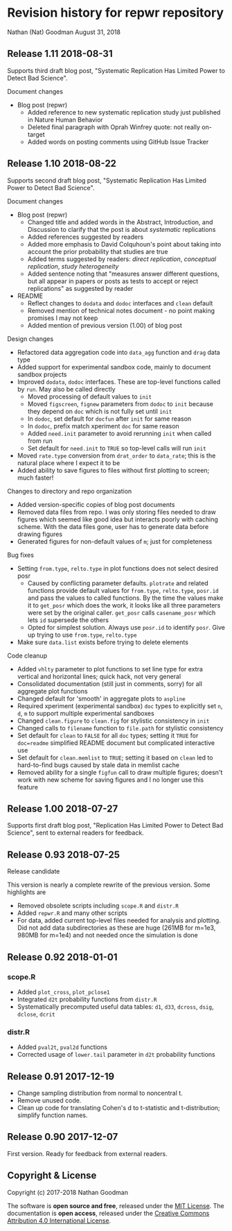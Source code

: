 Revision history for repwr repository
================
Nathan (Nat) Goodman
August 31, 2018

<!-- NEWS.md is generated from NEWS.Rmd. Please edit that file -->
Release 1.11 2018-08-31
-----------------------

Supports third draft blog post, "Systematic Replication Has Limited Power to Detect Bad Science".

Document changes

-   Blog post (repwr)
    -   Added reference to new systematic replication study just published in Nature Human Behavior
    -   Deleted final paragraph with Oprah Winfrey quote: not really on-target
    -   Added words on posting comments using GitHub Issue Tracker

Release 1.10 2018-08-22
-----------------------

Supports second draft blog post, "Systematic Replication Has Limited Power to Detect Bad Science".

Document changes

-   Blog post (repwr)
    -   Changed title and added words in the Abstract, Introduction, and Discussion to clarify that the post is about *systematic* replications
    -   Added references suggested by readers
    -   Added more emphasis to David Colquhoun's point about taking into account the prior probability that studies are true
    -   Added terms suggested by readers: *direct replication*, *conceptual replication*, *study heterogeneity*
    -   Added sentence noting that "measures answer different questions, but all appear in papers or posts as tests to accept or reject replications" as suggested by reader
-   README
    -   Reflect changes to `dodata` and `dodoc` interfaces and `clean` default
    -   Removed mention of technical notes document - no point making promises I may not keep
    -   Added mention of previous version (1.00) of blog post

Design changes

-   Refactored data aggregation code into `data_agg` function and `drag` data type
-   Added support for experimental sandbox code, mainly to document sandbox projects
-   Improved `dodata`, `dodoc` interfaces. These are top-level functions called by `run`. May also be called directly
    -   Moved processing of default values to `init`
    -   Moved `figscreen`, `fignew` parameters from `dodoc` to `init` because they depend on `doc` which is not fully set until `init`
    -   In `dodoc`, set default for `docfun` after `init` for same reason
    -   In `dodoc`, prefix match xperiment `doc` for same reason
    -   Added `need.init` parameter to avoid rerunning `init` when called from run
    -   Set default for `need.init` to `TRUE` so top-level calls will run `init`
-   Moved `rate.type` conversion from `drat_order` to `data_rate`; this is the natural place where I expect it to be
-   Added ability to save figures to files without first plotting to screen; much faster!

Changes to directory and repo organization

-   Added version-specific copies of blog post documents
-   Removed data files from repo. I was only storing files needed to draw figures which seemed like good idea but interacts poorly with caching scheme. With the data files gone, user has to generate data before drawing figures
-   Generated figures for non-default values of `m`; just for completeness

Bug fixes

-   Setting `from.type`, `relto.type` in plot functions does not select desired posr
    -   Caused by conflicting parameter defaults. `plotrate` and related functions provide default values for `from.type`, `relto.type`, `posr.id` and pass the values to called functions. By the time the values make it to `get_posr` which does the work, it looks like all three parameters were set by the original caller. `get_posr` calls `casename_posr` which lets `id` supersede the others
    -   Opted for simplest solution. Always use `posr.id` to identify `posr`. Give up trying to use `from.type`, `relto.type`
-   Make sure `data.list` exists before trying to delete elements

Code cleanup

-   Added `vhlty` parameter to plot functions to set line type for extra vertical and horizontal lines; quick hack, not very general
-   Consolidated documentation (still just in comments, sorry) for all aggregate plot functions
-   Changed default for 'smooth' in aggregate plots to `aspline`
-   Required xperiment (experimental sandbox) `doc` types to explicitly set `n`, `d`, `m` to support multiple experimental sandboxes
-   Changed `clean.figure` to `clean.fig` for stylistic consistency in `init`
-   Changed calls to `filename` function to `file.path` for stylistic consistency
-   Set default for `clean` to `FALSE` for all `doc` types; setting it `TRUE` for `doc=readme` simplified README document but complicated interactive use
-   Set default for `clean.memlist` to `TRUE`; setting it based on `clean` led to hard-to-find bugs caused by stale data in memlist cache
-   Removed ability for a single `figfun` call to draw multiple figures; doesn't work with new scheme for saving figures and I no longer use this feature

Release 1.00 2018-07-27
-----------------------

Supports first draft blog post, "Replication Has Limited Power to Detect Bad Science", sent to external readers for feedback.

Release 0.93 2018-07-25
-----------------------

Release candidate

This version is nearly a complete rewrite of the previous version. Some highlights are

-   Removed obsolete scripts including `scope.R` and `distr.R`
-   Added `repwr.R` and many other scripts
-   For data, added current top-level files needed for analysis and plotting. Did not add data subdirectories as these are huge (261MB for m=1e3, 980MB for m=1e4) and not needed once the simulation is done

Release 0.92 2018-01-01
-----------------------

### scope.R

-   Added `plot_cross`, `plot_pclose1`
-   Integrated `d2t` probability functions from `distr.R`
-   Systematically precomputed useful data tables: `d1`, `d33`, `dcross`, `dsig`, `dclose`, `dcrit`

### distr.R

-   Added `pval2t`, `pval2d` functions
-   Corrected usage of `lower.tail` parameter in `d2t` probability functions

Release 0.91 2017-12-19
-----------------------

-   Change sampling distribution from normal to noncentral t.
-   Remove unused code.
-   Clean up code for translating Cohen's d to t-statistic and t-distribution; simplify function names.

Release 0.90 2017-12-07
-----------------------

First version. Ready for feedback from external readers.

Copyright & License
-------------------

Copyright (c) 2017-2018 Nathan Goodman

The software is **open source and free**, released under the [MIT License](https://opensource.org/licenses/MIT). The documentation is **open access**, released under the [Creative Commons Attribution 4.0 International License](https://creativecommons.org/licenses/by/4.0).
